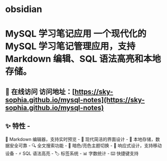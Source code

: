 # obsidian
# MySQL 学习笔记应用  一个现代化的 MySQL 学习笔记管理应用，支持 Markdown 编辑、SQL 语法高亮和本地存储。  
## 🚀 在线访问  访问地址：[https://sky-sophia.github.io/mysql-notes](https://sky-sophia.github.io/mysql-notes)  
## ✨ 特性  - 
📝 Markdown 编辑器，支持实时预览 - 
🎨 现代简洁的界面设计 - 
💾 本地存储，数据安全可靠 - 
🔍 全文搜索功能 - 
🌙 暗色/亮色主题切换 - 
📱 响应式设计，支持移动设备 - 
⚡ SQL 语法高亮 - 
🏷️ 标签系统 - 
📊 字数统计 - 
⌨️ 快捷键支持
